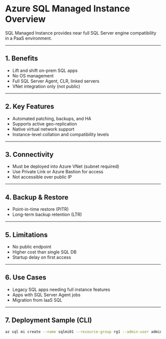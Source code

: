 
# Azure SQL Managed Instance Overview

SQL Managed Instance provides near full SQL Server engine compatibility in a PaaS environment.

---

## 1. Benefits

- Lift and shift on-prem SQL apps
- No OS management
- Full SQL Server Agent, CLR, linked servers
- VNet integration only (not public)

---

## 2. Key Features

- Automated patching, backups, and HA
- Supports active geo-replication
- Native virtual network support
- Instance-level collation and compatibility levels

---

## 3. Connectivity

- Must be deployed into Azure VNet (subnet required)
- Use Private Link or Azure Bastion for access
- Not accessible over public IP

---

## 4. Backup & Restore

- Point-in-time restore (PITR)
- Long-term backup retention (LTR)

---

## 5. Limitations

- No public endpoint
- Higher cost than single SQL DB
- Startup delay on first access

---

## 6. Use Cases

- Legacy SQL apps needing full instance features
- Apps with SQL Server Agent jobs
- Migration from IaaS SQL

---

## 7. Deployment Sample (CLI)

```bash
az sql mi create --name sqlmi01 --resource-group rg1 --admin-user adminuser --admin-password P@ssword123  --vnet-name myvnet --subnet mi-subnet --license-type BasePrice
```
